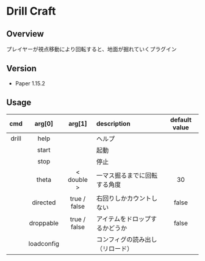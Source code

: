 # Drill Craft

## Overview

プレイヤーが視点移動により回転すると、地面が掘れていくプラグイン

## Version
- Paper 1.15.2

## Usage
| cmd | arg[0] | arg[1] | description | default value |
| :---: | :---: | :---: | :--------- | :---:|
| drill | help | | ヘルプ | |
| | start | | 起動 | |
| | stop | | 停止 | |
| | theta | < double > | 一マス掘るまでに回転する角度 | 30 |
| | directed | true / false | 右回りしかカウントしない | false |
| | droppable | true / false | アイテムをドロップするかどうか | false | 
| | loadconfig | | コンフィグの読み出し（リロード）| |
